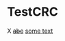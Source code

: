 # TestCRC

X [~~abc~~](https://github.com/findmyway/TestCRC/edit/master/README.md) <u>some text</u>
